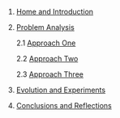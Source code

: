 1. [Home and Introduction](https://github.com/COMP90054-classroom/pacman-contest-agent/wiki)
2. [Problem Analysis](Problem-Analysis)

    2.1 [Approach One](AI-Method-1)

    2.2 [Approach Two](AI-Method-2)

    2.3 [Approach Three](AI-Method-3)
3. [Evolution and Experiments](Evolution)
4. [Conclusions and Reflections](Conclusions-and-Reflections)
